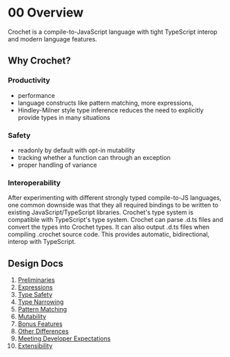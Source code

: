 # 00 Overview

Crochet is a compile-to-JavaScript language with tight TypeScript interop and
modern language features.

## Why Crochet?

### Productivity

- performance
- language constructs like pattern matching, more expressions,
- Hindley-Milner style type inference reduces the need to explicitly provide
  types in many situations

### Safety

- readonly by default with opt-in mutability
- tracking whether a function can through an exception
- proper handling of variance

### Interoperability

After experimenting with different strongly typed compile-to-JS languages, one
common downside was that they all required bindings to be written to existing
JavaScript/TypeScript libraries. Crochet's type system is compatible with
TypeScript's type system. Crochet can parse .d.ts files and convert the types
into Crochet types. It can also output .d.ts files when compiling .crochet
source code. This provides automatic, bidirectional, interop with TypeScript.

## Design Docs

1.  [Preliminaries](01_preliminaries.md)
2.  [Expressions](02_expressions.md)
3.  [Type Safety](03_type_safety.md)
4.  [Type Narrowing](04_type_narrowing.md)
5.  [Pattern Matching](05_pattern_matching.md)
6.  [Mutability](06_mutability.md)
7.  [Bonus Features](07_bonus_features.md)
8.  [Other Differences](08_other_differences.md)
9.  [Meeting Developer Expectations](09_meeting_developer_expectations.md)
10. [Extensibility](10_extensibility.md)
